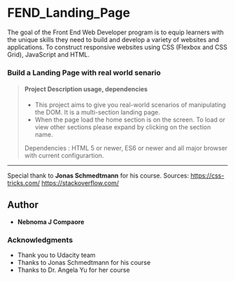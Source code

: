 # FEND_Landing_Page

The goal of the Front End Web Developer program is to equip learners with the unique skills they need to build and develop a variety of websites and applications. To construct responsive websites using CSS (Flexbox and CSS Grid), JavaScript and HTML.

### Build a Landing Page with real world senario

> #### Project Description usage, dependencies
>
> - This project aims to give you real-world scenarios of manipulating the DOM.
  It is a multi-section landing page.
> - When the page load the home section is on the screen. 
  To load or view other sections please expand by clicking on the section name.
>
>  Dependencies : HTML 5 or newer, ES6 or newer and all major browser with current configurartion.

***
Special thank to **Jonas Schmedtmann** for his course.
Sources: https://css-tricks.com/
         https://stackoverflow.com/



## Author
+ **Nebnoma J Compaore**

### Acknowledgments

- Thank you to Udacity team
- Thanks to Jonas Schmedtmann for his course
- Thanks to Dr. Angela Yu for her course
